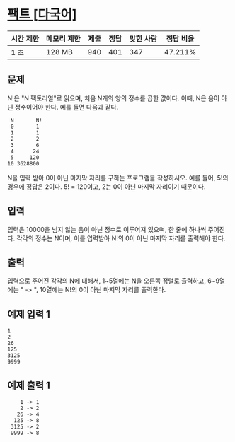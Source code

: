 # [팩트 [다국어]](https://www.acmicpc.net/problem/6463)

| 시간 제한 | 메모리 제한 | 제출 | 정답 | 맞힌 사람 | 정답 비율 |
| --- | --- | --- | --- | --- | --- |
| 1 초 | 128 MB | 940 | 401 | 347 | 47.211% |

## 문제

N!은 "N 팩토리얼"로 읽으며, 처음 N개의 양의 정수를 곱한 값이다. 이때, N은 음이 아닌 정수이어야 한다. 예를 들면 다음과 같다.

```
 N       N!
 0       1
 1       1
 2       2
 3       6
 4      24
 5     120
10 3628800
```

N을 입력 받아 0이 아닌 마지막 자리를 구하는 프로그램을 작성하시오. 예를 들어, 5!의 경우에 정답은 2이다. 5! = 120이고, 2는 0이 아닌 마지막 자리이기 때문이다.

## 입력

입력은 10000을 넘지 않는 음이 아닌 정수로 이루어져 있으며, 한 줄에 하나씩 주어진다. 각각의 정수는 N이며, 이를 입력받아 N!의 0이 아닌 마지막 자리를 출력해야 한다.

## 출력

입력으로 주어진 각각의 N에 대해서, 1~5열에는 N을 오른쪽 정렬로 출력하고, 6~9열에는 " -> ", 10열에는 N!의 0이 아닌 마지막 자리를 출력한다.

## 예제 입력 1

```
1
2
26
125
3125
9999

```

## 예제 출력 1

```
    1 -> 1
    2 -> 2
   26 -> 4
  125 -> 8
 3125 -> 2
 9999 -> 8
```
